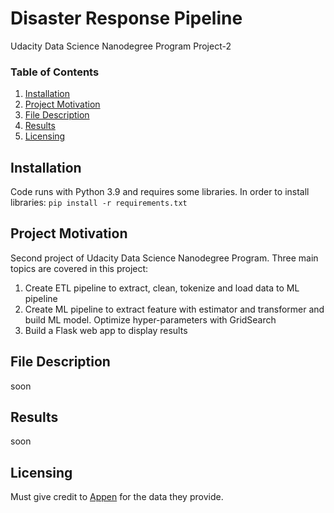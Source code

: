 # Disaster Response Pipeline
Udacity Data Science Nanodegree Program Project-2

### Table of Contents

1. [Installation](#installation)
2. [Project Motivation](#motivation)
3. [File Description](#files)
4. [Results](#results)
5. [Licensing](#licensing)

## Installation <a name="installation"></a>

Code runs with Python 3.9 and requires some libraries. In order to install libraries:
`pip install -r requirements.txt`

## Project Motivation <a name="motivation"></a>

Second project of Udacity Data Science Nanodegree Program. Three main topics are covered in this project:
1. Create ETL pipeline to extract, clean, tokenize and load data to ML pipeline
2. Create ML pipeline to extract feature with estimator and transformer and build ML model. Optimize hyper-parameters with GridSearch
3. Build a Flask web app to display results

## File Description <a name="files"></a>

soon

## Results <a name="results"></a>
soon

## Licensing <a name="licensing"></a>
Must give credit to [Appen](https://appen.com/) for the data they provide.
